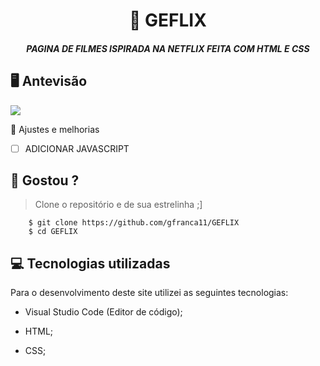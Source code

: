<h1 align="center">
     📰
GEFLIX

</h1>

<h5 align="center">
  PAGINA DE FILMES ISPIRADA NA NETFLIX FEITA COM HTML E CSS
  </h5>

## 🖥 Antevisão 
<img src="https://github.com/gfranca11/GEFLIX/blob/main/img/Anima%C3%A7%C3%A3o.gif">
 
 📌 Ajustes e melhorias
 
 - [ ] ADICIONAR JAVASCRIPT
 

 
 
 ## 🧐 Gostou ?
 
 > Clone o repositório e de sua estrelinha ;]
   
        $ git clone https://github.com/gfranca11/GEFLIX
        $ cd GEFLIX
        
 
 
## 💻 Tecnologias utilizadas

Para o desenvolvimento deste site utilizei as seguintes tecnologias:

 * Visual Studio Code (Editor de código);

* HTML;
* CSS;

